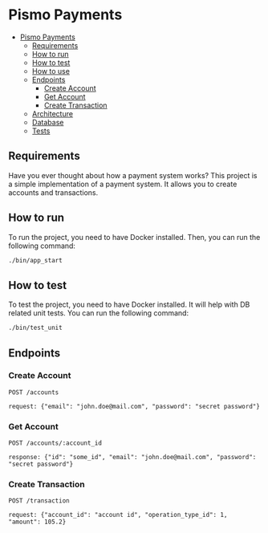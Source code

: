 # Pismo Payments

- [Pismo Payments](#pismo-payments)
  - [Requirements](#Requirements)
  - [How to run](#how-to-run)
  - [How to test](#how-to-test)
  - [How to use](#how-to-use)
  - [Endpoints](#endpoints)
    - [Create Account](#create-account)
    - [Get Account](#get-account)
    - [Create Transaction](#create-transaction)
  - [Architecture](#architecture)
  - [Database](#database)
  - [Tests](#tests)

## Requirements

Have you ever thought about how a payment system works? This project is a simple implementation of a payment system. It allows you to create accounts and transactions.

## How to run

To run the project, you need to have Docker installed. Then, you can run the following command:

```bash
./bin/app_start
```

## How to test

To test the project, you need to have Docker installed. It will help with DB related unit tests.
You can run the following command:

```bash
./bin/test_unit
```

## Endpoints

### Create Account

```azure
POST /accounts

request: {"email": "john.doe@mail.com", "password": "secret password"}
```

### Get Account

```azure
POST /accounts/:account_id

response: {"id": "some_id", "email": "john.doe@mail.com", "password": "secret password"}
```

### Create Transaction

```azure
POST /transaction

request: {"account_id": "account id", "operation_type_id": 1, "amount": 105.2}
```